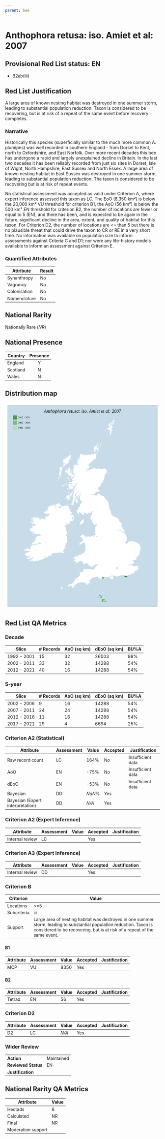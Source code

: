 ```yaml
---
parent: bee
---
```


# Anthophora retusa: iso. Amiet et al: 2007

## Provisional Red List status: EN
- B2ab(iii)

## Red List Justification
A large area of known nesting habitat was destroyed in one summer storm, leading to substantial population reduction. Taxon is considered to be recovering, but is at risk of a repeat of the same event before recovery completes.

### Narrative
Historically this species (superficially similar to the much more common A. plumipes) was well recorded in southern England - from Dorset to Kent, north to Oxfordshire, and East Norfolk. Over more recent decades this bee has undergone a rapid and largely unexplained decline in Britain. In the last two decades it has been reliably recorded from just six sites in Dorset, Isle of Wight, North Hampshire, East Sussex and North Essex. A large area of known nesting habitat in East Sussex was destroyed in one summer storm, leading to substantial population reduction. The taxon is considered to be recovering but is at risk of repeat events.

No statistical assessment was accepted as valid under Criterion A, where expert inference assessed this taxon as LC. The EoO (8,350 km²) is below the 20,000 km² VU threshold for criterion B1, the AoO (56 km²) is below the 500 km² EN threshold for criterion B2, the number of locations are fewer or equal to 5 (EN), and there has been, and is expected to be again in the future, significant decline in the area, extent, and quality of habitat for this taxon. For Criterion D2, the number of locations are <= than 5 but there is no plausible threat that could drive the taxon to CR or RE in a very short time. No information was available on population size to inform assessments against Criteria C and D1; nor were any life-history models available to inform an assessment against Criterion E.

### Quantified Attributes
|Attribute|Result|
|---|---|
|Synanthropy|No|
|Vagrancy|No|
|Colonisation|No|
|Nomenclature|No|


## National Rarity
Nationally Rare (*NR*)

## National Presence
|Country|Presence
|---|:-:|
|England|Y|
|Scotland|N|
|Wales|N|


## Distribution map
![](../map/91.svg)

## Red List QA Metrics
### Decade
| Slice | # Records | AoO (sq km) | dEoO (sq km) |BU%A |
|---|---|---|---|---|
|1992 - 2001|15|32|26003|98%|
|2002 - 2011|33|32|14288|54%|
|2012 - 2021|40|16|14288|54%|

### 5-year
| Slice | # Records | AoO (sq km) | dEoO (sq km) |BU%A |
|---|---|---|---|---|
|2002 - 2006|9|16|14288|54%|
|2007 - 2011|24|24|14288|54%|
|2012 - 2016|11|16|14288|54%|
|2017 - 2021|29|4|6694|25%|

### Criterion A2 (Statistical)
|Attribute|Assessment|Value|Accepted|Justification
|---|---|---|---|---|
|Raw record count|LC|164%|No|Insufficient data|
|AoO|EN|-75%|No|Insufficient data|
|dEoO|EN|-53%|No|Insufficient data|
|Bayesian|DD|*NaN*%|Yes||
|Bayesian (Expert interpretation)|DD|*N/A*|Yes||

### Criterion A2 (Expert Inference)
|Attribute|Assessment|Value|Accepted|Justification
|---|---|---|---|---|
|Internal review|LC||Yes||

### Criterion A3 (Expert Inference)
|Attribute|Assessment|Value|Accepted|Justification
|---|---|---|---|---|
|Internal review|DD||Yes||

### Criterion B
|Criterion| Value|
|---|---|
|Locations|<=5|
|Subcriteria|iii|
|Support|Large area of nesting habitat was destroyed in one summer storm, leading to substantial population reduction. Taxon is considered to be recovering, but is at risk of a repeat of the same event.|

#### B1
|Attribute|Assessment|Value|Accepted|Justification
|---|---|---|---|---|
|MCP|VU|8350|Yes||

#### B2
|Attribute|Assessment|Value|Accepted|Justification
|---|---|---|---|---|
|Tetrad|EN|56|Yes||

### Criterion D2
|Attribute|Assessment|Value|Accepted|Justification
|---|---|---|---|---|
|D2|LC|*N/A*|Yes||

### Wider Review
|  |  |
|---|---|
|**Action**|Maintained|
|**Reviewed Status**|EN|
|**Justification**||

## National Rarity QA Metrics
|Attribute|Value|
|---|---|
|Hectads|6|
|Calculated|NR|
|Final|NR|
|Moderation support||
